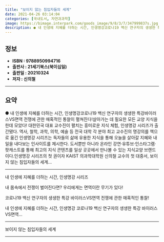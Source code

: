```yaml
---
title: "보이지 않는 침입자들의 세계"
date: 2021-04-26 03:14:04
categories: [국내도서, 자연과과학]
image: https://bimage.interpark.com/goods_image/9/8/3/7/347999837s.jpg
description: ● 내 인생에 지혜를 더하는 시간, 인생명강코로나19 백신 연구자의 생생한 특강바이러스VS면역 전쟁에 관한 매혹적인 통찰이 펼쳐진다!살아가는 데 필요한 모든 교양 지식을 한데 모았다! 대한민국 대표 교수진이 펼치는 흥미로운 지식 체험, 인생명강 시리즈가 출간됐다. 역사, 철학, 과학,
---
```


## **정보**

- **ISBN : 9788950994716**
- **출판사 : 21세기북스(북이십일)**
- **출판일 : 20210324**
- **저자 : 신의철**

------



## **요약**

●  내 인생에 지혜를 더하는 시간, 인생명강코로나19 백신 연구자의 생생한 특강바이러스VS면역 전쟁에 관한 매혹적인 통찰이 펼쳐진다!살아가는 데 필요한 모든 교양 지식을 한데 모았다! 대한민국 대표 교수진이 펼치는 흥미로운 지식 체험, 인생명강 시리즈가 출간됐다. 역사, 철학, 과학, 의학, 예술 등 전국 대학 각 분야 최고 교수진의 명강의를 책으로 옮긴 인생명강 시리즈는 독자들의 삶에 유용한 지식을 통해 오늘을 살아갈 지혜와 내일을 내다보는 인사이트를 제시한다. 도서뿐만 아니라 온라인 강연·유튜브·인스타그램·팟캐스트를 통해 최고의 지식 콘텐츠를 일상 곳곳에서 만나볼 수 있는 지식교양 브랜드이다.인생명강 시리즈의 첫 권이자 KAIST 의과학대학원 신의철 교수의 첫 대중서, 보이지 않는 침입자들의 세계...

------

내 인생에 지혜를 더하는 시간, 인생명강 시리즈

내 몸속에서 전쟁이 벌어진다면?
우리에게는 면역이란 무기가 있다!

코로나19 백신 연구자의 생생한 특강 
바이러스VS면역 전쟁에 관한 매혹적인 통찰!

내 인생에 지혜를 더하는 시간, 인생명강
코로나19 백신 연구자의 생생한 특강
바이러스VS면역... 

------


보이지 않는 침입자들의 세계 

------


